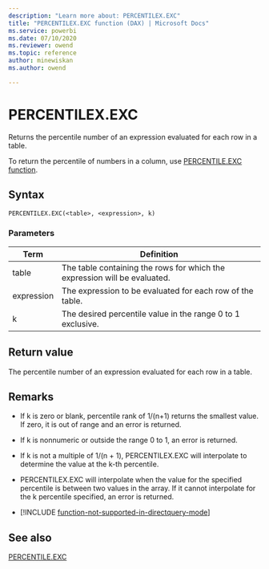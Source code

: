 ```yaml
---
description: "Learn more about: PERCENTILEX.EXC"
title: "PERCENTILEX.EXC function (DAX) | Microsoft Docs"
ms.service: powerbi 
ms.date: 07/10/2020
ms.reviewer: owend
ms.topic: reference
author: minewiskan
ms.author: owend

---
```

# PERCENTILEX.EXC
  
Returns the percentile number of an expression evaluated for each row in a table.  
  
To return the percentile of numbers in a column, use [PERCENTILE.EXC function](percentile-exc-function-dax.md).  
  
## Syntax  
  
```dax
PERCENTILEX.EXC(<table>, <expression>, k)  
```
  
### Parameters  
  
|Term|Definition|  
|--------|--------------|  
|table|The table containing the rows for which the expression will be evaluated.|  
|expression|The expression to be evaluated for each row of the table.|  
|k|The desired percentile value in the range 0 to 1 exclusive.|  
  
## Return value

The percentile number of an expression evaluated for each row in a table.  
  
## Remarks

- If k is zero or blank, percentile rank of 1/(n+1) returns the smallest value. If zero, it is out of range and an error is returned.  
  
- If k is nonnumeric or outside the range 0 to 1, an error is returned.  
  
- If k is not a multiple of 1/(n + 1), PERCENTILEX.EXC will interpolate to determine the value at the k-th percentile.  
  
- PERCENTILEX.EXC will interpolate when the value for the specified percentile is between two values in the array. If it cannot interpolate for the k percentile specified, an error is returned.  

- [!INCLUDE [function-not-supported-in-directquery-mode](includes/function-not-supported-in-directquery-mode.md)]

## See also

[PERCENTILE.EXC](percentile-exc-function-dax.md)  
